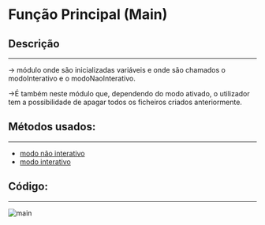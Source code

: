 # Função Principal (Main)

## Descrição ##
-------------------------
-> módulo onde são inicializadas variáveis e onde são chamados o modoInterativo e o modoNaoInterativo.
 
->É também neste módulo que, dependendo do modo ativado, o utilizador tem a possibilidade de apagar todos os ficheiros criados anteriormente.

## Métodos usados: ##
-------------------------

* [modo não interativo](modoNaoInterativo.md)
* [modo interativo](modoInterativo.md)


## Código: ##
-------------------------

![main](Images/main.png)